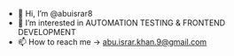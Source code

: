 - 👋 Hi, I’m @abuisrar8
- 👀 I’m interested in AUTOMATION TESTING & FRONTEND DEVELOPMENT
- 📫 How to reach me -> abu.israr.khan.9@gmail.com

<!---
abuisrar8/abuisrar8 is a ✨ special ✨ repository because its `README.md` (this file) appears on your GitHub profile.
You can click the Preview link to take a look at your changes.
--->
